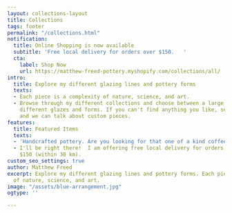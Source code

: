 ```yaml
---
layout: collections-layout
title: Collections
tags: footer
permalink: "/collections.html"
notification:
  title: Online Shopping is now available
  subtitle: 'Free local delivery for orders over $150.   '
  cta:
    label: Shop Now
    url: https://matthew-freed-pottery.myshopify.com/collections/all/
intro:
  title: Explore my different glazing lines and pottery forms
  texts:
  - Each piece is a complexity of nature, science, and art.
  - Browse through my different collections and choose between a large variety of
    different glazes and forms. If you can't find anything you like, send me a message
    and we can talk about custom pieces.
features:
  title: Featured Items
  texts:
  - 'Handcrafted pottery. Are you looking for that one of a kind coffee mug? '
  - I'll be right there!  I am offering free local delivery for orders greater than
    $150 (within 30 km).
custom_seo_settings: true
author: Matthew Freed
excerpt: Explore my different glazing lines and pottery forms. Each piece is a complexity
  of nature, science, and art.
image: "/assets/blue-arrangement.jpg"
ogtype: ''

---
```

